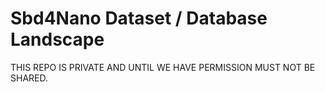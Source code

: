 # Sbd4Nano Dataset / Database Landscape

THIS REPO IS PRIVATE AND UNTIL WE HAVE PERMISSION MUST NOT BE SHARED.
